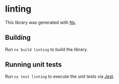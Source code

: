 # linting

This library was generated with [Nx](https://nx.dev).

## Building

Run `nx build linting` to build the library.

## Running unit tests

Run `nx test linting` to execute the unit tests via [Jest](https://jestjs.io).
